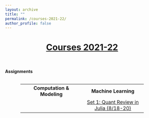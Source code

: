```yaml
---
layout: archive
title: ""
permalink: /courses-2021-22/
author_profile: false
---
```


# [<center>Courses 2021-22</center>](#top)

<div style="width:100%; max-width:800px; margin:auto"> 
    
<br><br><b>Assignments</b><br><br>

<center>
<table style="width:80%">
    <tr>
    <td width="50%"><center><b>Computation & Modeling</b></center></td>
    <td width="50%"><center><b>Machine Learning</b></center></td>
  </tr>
   <tr>
    <td width="50%"><center><!--<a class="body" href="https://www.overleaf.com/read/xtxcrqwdgkvt" target="_blank">8/13-18</a>--></center></td>
    <td width="50%"><center><a class="body" href="https://www.overleaf.com/read/ngtwymgrzzyd" target="_blank">Set 1: Quant Review in Julia (8/18-20)</a></center></td>
  </tr>
</table>
</center>
